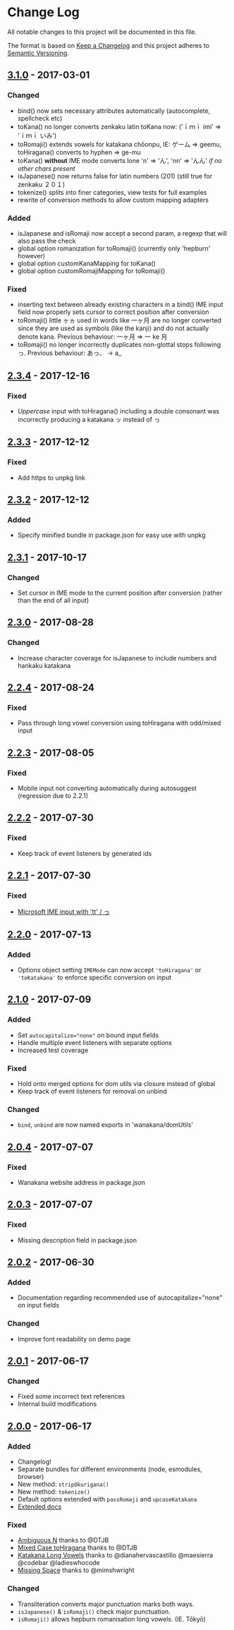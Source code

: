 # Change Log

All notable changes to this project will be documented in this file.

The format is based on [Keep a Changelog](http://keepachangelog.com/)
and this project adheres to [Semantic Versioning](http://semver.org/).

<!--
- TITLE
  - Add link at EOF to compare changes:
    - [2.2.3]: https://github.com/WaniKani/WanaKana/compare/2.2.2...2.2.3
  - List release date in YYYY-MM-DD format
- DETAILS
  - Added: for new features.
  - Changed: for changes in existing functionality.
  - Deprecated: for once-stable features removed in upcoming releases.
  - Removed: for deprecated features removed in this release.
  - Fixed: for any bug fixes.
  - Security: to invite users to upgrade in case of vulnerabilities.
-->

<!--
## [Unreleased]
### Add any unpublished changes here as they are made, for easy reference come release time.
-->

## [3.1.0] - 2017-03-01

### Changed

* bind() now sets necessary attributes automatically (autocomplete, spellcheck etc)
* toKana() no longer converts zenkaku latin toKana now: ('ｉｍｉ imi' => 'ｉｍｉ いみ')
* toRomaji() extends vowels for katakana chōonpu, IE: ゲーム => geemu, toHiragana() converts to hyphen => ge-mu
* toKana() **without** IME mode converts lone 'n' => 'ん', 'nn' => 'んん' _if no other chars present_
* isJapanese() now returns false for latin numbers (201) (still true for zenkaku ２０１)
* tokenize() splits into finer categories, view tests for full examples
* rewrite of conversion methods to allow custom mapping adapters

### Added

* isJapanese and isRomaji now accept a second param, a regexp that will also pass the check
* global option romanization for toRomaji() (currently only 'hepburn' however)
* global option customKanaMapping for toKana()
* global option customRomajiMapping for toRomaji()

### Fixed

* inserting text between already existing characters in a bind() IME input field now properly sets cursor to correct position after conversion
* toRomaji() little ヶヵ used in words like 一ヶ月 are no longer converted since they are used as symbols (like the kanji) and do not actually denote kana. Previous behaviour: 一ヶ月 => 一 ke 月
* toRomaji() no longer incorrectly duplicates non-glottal stops following っ. Previous behaviour: あっ、 -> a,,

## [2.3.4] - 2017-12-16

### Fixed

* _Uppercase_ input with toHiragana() including a double consonant was incorrectly producing a katakana ッ instead of っ

## [2.3.3] - 2017-12-12

### Fixed

* Add https to unpkg link

## [2.3.2] - 2017-12-12

### Added

* Specify minified bundle in package.json for easy use with unpkg

## [2.3.1] - 2017-10-17

### Changed

* Set cursor in IME mode to the current position after conversion (rather than the end of all input)

## [2.3.0] - 2017-08-28

### Changed

* Increase character coverage for isJapanese to include numbers and hankaku katakana

## [2.2.4] - 2017-08-24

### Fixed

* Pass through long vowel conversion using toHiragana with odd/mixed input

## [2.2.3] - 2017-08-05

### Fixed

* Mobile input not converting automatically during autosuggest (regression due to 2.2.1)

## [2.2.2] - 2017-07-30

### Fixed

* Keep track of event listeners by generated ids

## [2.2.1] - 2017-07-30

### Fixed

* [Microsoft IME input with 'tt' / っ](https://github.com/WaniKani/WanaKana/issues/48)

## [2.2.0] - 2017-07-13

### Added

* Options object setting `IMEMode` can now accept `'toHiragana'` or `'toKatakana'` to enforce specific conversion on input

## [2.1.0] - 2017-07-09

### Added

* Set `autocapitalize="none"` on bound input fields
* Handle multiple event listeners with separate options
* Increased test coverage

### Fixed

* Hold onto merged options for dom utils via closure instead of global
* Keep track of event listeners for removal on unbind

### Changed

* `bind`, `unbind` are now named exports in 'wanakana/domUtils'

## [2.0.4] - 2017-07-07

### Fixed

* Wanakana website address in package.json

## [2.0.3] - 2017-07-07

### Fixed

* Missing description field in package.json

## [2.0.2] - 2017-06-30

### Added

* Documentation regarding recommended use of autocapitalize="none" on input fields

### Changed

* Improve font readability on demo page

## [2.0.1] - 2017-06-17

### Changed

* Fixed some incorrect text references
* Internal build modifications

## [2.0.0] - 2017-06-17

### Added

* Changelog!
* Separate bundles for different environments (node, esmodules, browser)
* New method: `stripOkurigana()`
* New method: `tokenize()`
* Default options extended with `passRomaji` and `upcaseKatakana`
* [Extended docs](http://www.wanakana.com/docs)

### Fixed

* [Ambiguous N](https://github.com/WaniKani/WanaKana/issues/38) thanks to @DTJB
* [Mixed Case toHiragana](https://github.com/WaniKani/WanaKana/issues/39) thanks to @DTJB
* [Katakana Long Vowels](https://github.com/WaniKani/WanaKana/issues/40) thanks to @dianahervascastillo @maesierra @codebar @ladieswhocode
* [Missing Space](https://github.com/WaniKani/WanaKana/issues/50) thanks to @mimshwright

### Changed

* Transliteration converts major punctuation marks both ways.
* `isJapanese()` & `isRomaji()` check major punctuation.
* `isRomaji()` allows hepburn romanisation long vowels. (IE. Tōkyō)

[3.1.0]: https://github.com/WaniKani/WanaKana/compare/2.3.4...3.1.0
[2.3.4]: https://github.com/WaniKani/WanaKana/compare/2.3.3...2.3.4
[2.3.3]: https://github.com/WaniKani/WanaKana/compare/2.3.2...2.3.3
[2.3.2]: https://github.com/WaniKani/WanaKana/compare/2.3.1...2.3.2
[2.3.1]: https://github.com/WaniKani/WanaKana/compare/2.3.0...2.3.1
[2.3.0]: https://github.com/WaniKani/WanaKana/compare/2.2.4...2.3.0
[2.2.4]: https://github.com/WaniKani/WanaKana/compare/2.2.3...2.2.4
[2.2.3]: https://github.com/WaniKani/WanaKana/compare/2.2.2...2.2.3
[2.2.2]: https://github.com/WaniKani/WanaKana/compare/2.2.1...2.2.2
[2.2.1]: https://github.com/WaniKani/WanaKana/compare/2.2.0...2.2.1
[2.2.0]: https://github.com/WaniKani/WanaKana/compare/2.1.0...2.2.0
[2.1.0]: https://github.com/WaniKani/WanaKana/compare/2.0.4...2.1.0
[2.0.4]: https://github.com/WaniKani/WanaKana/compare/2.0.3...2.0.4
[2.0.3]: https://github.com/WaniKani/WanaKana/compare/2.0.2...2.0.3
[2.0.2]: https://github.com/WaniKani/WanaKana/compare/2.0.1...2.0.2
[2.0.1]: https://github.com/WaniKani/WanaKana/compare/2.0.0...2.0.1
[2.0.0]: https://github.com/WaniKani/WanaKana/compare/1.3.7...2.0.0
